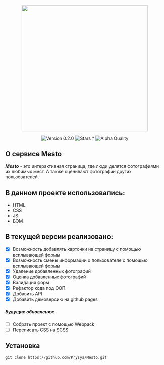 <p align="center">
    <img src="https://res.cloudinary.com/prysya/image/upload/v1586434550/logo_bdsdvx.svg" width="400">
</p>
<p align="center">
    <img alt="Version 0.2.0" src="https://img.shields.io/badge/Version-0.2.0-blue.svg" />
    <img alt="Stars *" src="https://img.shields.io/badge/Stars-2-green.svg" />
    <img alt="Alpha Quality" src="https://img.shields.io/badge/status-BETA-orange.svg" >
</p>

## О сервисе Mesto

***Mesto*** - это интерактивная страница, где люди делятся фотографиями их любимых мест. 
А также оценивают фотографии других пользователей.

## В данном проекте использовались:

* HTML
* СSS
* JS
* БЭМ

## В текущей версии реализовано:

- [x] Возможность добавлять карточки на страницу с помощью всплывающей формы
- [x] Возможность смены информации о пользователе с помощью всплывающей формы
- [x] Удаление добавленных фотографий
- [x] Оценка добавленных фотографий
- [x] Валидация форм
- [x] Рефактор кода под ООП
- [x] Добавить API
- [x] Добавить демоверсию на github pages

##### Будущие обновления:

- [ ] Собрать проект с помощью Webpack
- [ ] Переписать CSS на SCSS

## Установка
    
    git clone https://github.com/Prysya/Mesto.git
